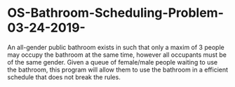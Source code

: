 # OS-Bathroom-Scheduling-Problem-03-24-2019-
An all-gender public bathroom exists in such that only a maxim of 3 people may occupy the bathroom at the same time, however all occupants must be of the same gender. Given a queue of female/male people waiting to use the bathroom, this program will allow them to use the bathroom in a efficient schedule that does not break the rules.
